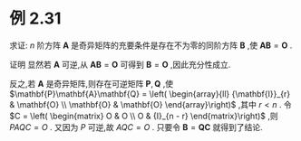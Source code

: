 # 例 2.31
求证: $n$ 阶方阵 $\mathbf{A}$ 是奇异矩阵的充要条件是存在不为零的同阶方阵 $\mathbf{B}$ ,使 $\mathbf{A}\mathbf{B} = \mathbf{O}$ .

证明 显然若 $\mathbf{A}$ 可逆,从 $\mathbf{A}\mathbf{B} = \mathbf{O}$ 可得到 $\mathbf{B} = \mathbf{O}$ ,因此充分性成立.

反之,若 $\mathbf{A}$ 是奇异矩阵,则存在可逆矩阵 $\mathbf{P},\mathbf{Q}$ ,使 $\mathbf{P}\mathbf{A}\mathbf{Q} = \left( \begin{array}{ll} {\mathbf{I}}_{r} & \mathbf{O} \\ \mathbf{O} & \mathbf{O} \end{array}\right)$ ,其中 $r < n$ . 令 $C = \left( \begin{matrix} O & O \\ O & {I}_{n - r} \end{matrix}\right)$ ,则 ${PAQC} = O$ . 又因为 $P$ 可逆,故 ${AQC} = O$ . 只要令 $\mathbf{B} = \mathbf{Q}\mathbf{C}$ 就得到了结论.